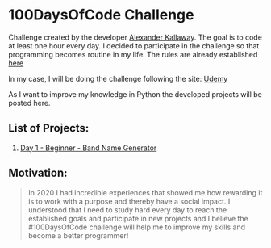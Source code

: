# 100DaysOfCode Challenge

Challenge created by the developer [Alexander Kallaway](https://twitter.com/ka11away). The goal is to code at least one hour every day. I decided to participate in the challenge so that programming becomes routine in my life. The rules are already established [here](https://github.com/kallaway/100-days-of-code)

In my case, I will be doing the challenge following the site:
[Udemy](https://www.udemy.com/course/100-days-of-code/)

As I want to improve my knowledge in Python the developed projects will be posted here.

## List of Projects:
1. [Day 1 - Beginner - Band Name Generator](https://repl.it/@sigfr/band-name-generator-start#main.py)

## Motivation:
<blockquote>In 2020 I had incredible experiences that showed me how rewarding it is to work with a purpose and thereby have a social impact. I understood that I need to study hard every day to reach the established goals and participate in new projects and I believe the #100DaysOfCode challenge will help me to improve my skills and become a better programmer!</blockquote>
